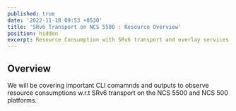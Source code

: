 ```yaml
---
published: true
date: '2022-11-18 09:53 +0530'
title: 'SRv6 Transport on NCS 5500 : Resource Overview'
position: hidden
excerpt: Resource Consumption with SRv6 transport and overlay services
---
```

## Overview

We will be covering important CLI comamnds and outputs to observe resource consumptions w.r.t SRv6 transport on the NCS 5500 and NCS 500 platforms. 
